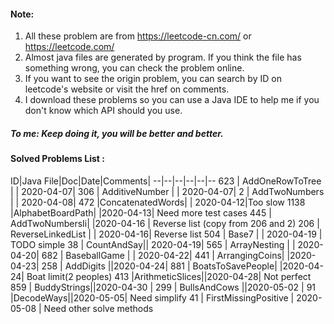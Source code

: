 #### Note:
1. All these problem are from https://leetcode-cn.com/ or https://leetcode.com/
2. Almost java files are generated by program. If you think the file has something wrong, you can check the problem online.
3. If you want to see the origin problem, you can search by ID on leetcode's website or visit the href on comments.
4. I download these problems so you can use a Java IDE to help me if you don't know which API should you use. 


##### To me: Keep doing it, you will be better and better.

#### Solved Problems List :
ID|Java File|Doc|Date|Comments|
--|--|--|--|--|--
623 | AddOneRowToTree | []() | 2020-04-07|
306 | AdditiveNumber | []() | 2020-04-07|
2 | AddTwoNumbers | []() | 2020-04-08|
472 |ConcatenatedWords| []() | 2020-04-12|Too slow
1138 |AlphabetBoardPath|[]() |2020-04-13| Need more test cases
445 | AddTwoNumbersIi| []() |2020-04-16 | Reverse list (copy from 206 and 2)
206 | ReverseLinkedList |[]() | 2020-04-16| Reverse list 
504 | Base7 |[]() | 2020-04-19 | TODO simple
38 | CountAndSay|[]()| 2020-04-19| 
565 | ArrayNesting | []() | 2020-04-20|
682 | BaseballGame |[]() | 2020-04-22|
441 | ArrangingCoins|[]() |2020-04-23|
258 | AddDigits |[]()|2020-04-24|
881 | BoatsToSavePeople| []()|2020-04-24| Boat limit(2 peoples)
413 |ArithmeticSlices|[]()|2020-04-28| Not perfect
859 | BuddyStrings|[]()|2020-04-30 |
299 | BullsAndCows |[]()|2020-05-02 |
91  |DecodeWays|[]()|2020-05-05| Need simplify
41 | FirstMissingPositive | 2020-05-08 | Need other solve methods